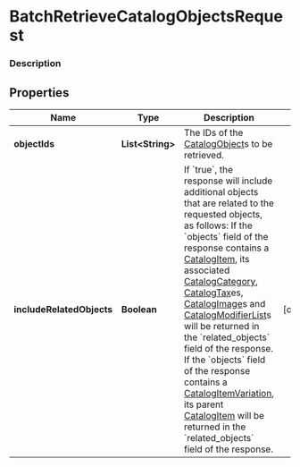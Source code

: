 
# BatchRetrieveCatalogObjectsRequest

### Description



## Properties
Name | Type | Description | Notes
------------ | ------------- | ------------- | -------------
**objectIds** | **List&lt;String&gt;** | The IDs of the [CatalogObject](#type-catalogobject)s to be retrieved. | 
**includeRelatedObjects** | **Boolean** | If &#x60;true&#x60;, the response will include additional objects that are related to the requested objects, as follows:  If the &#x60;objects&#x60; field of the response contains a [CatalogItem](#type-catalogitem),  its associated [CatalogCategory](#type-catalogcategory), [CatalogTax](#type-catalogtax)es, [CatalogImage](#type-catalogimage)s and [CatalogModifierList](#type-catalogmodifierlist)s will be returned in the &#x60;related_objects&#x60; field of the response. If the &#x60;objects&#x60; field of the response contains a [CatalogItemVariation](#type-catalogitemvariation), its parent [CatalogItem](#type-catalogitem) will be returned in the &#x60;related_objects&#x60; field of the response. |  [optional]



